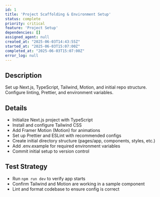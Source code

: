 ```yaml
---
id: 1
title: 'Project Scaffolding & Environment Setup'
status: complete
priority: critical
feature: 'Project Setup'
dependencies: []
assigned_agent: null
created_at: "2025-06-03T14:43:55Z"
started_at: "2025-06-03T15:07:00Z"
completed_at: "2025-06-03T15:07:00Z"
error_log: null
---
```


## Description
Set up Next.js, TypeScript, Tailwind, Motion, and initial repo structure. Configure linting, Prettier, and environment variables.

## Details
- Initialize Next.js project with TypeScript
- Install and configure Tailwind CSS
- Add Framer Motion (Motion) for animations
- Set up Prettier and ESLint with recommended configs
- Create initial directory structure (pages/app, components, styles, etc.)
- Add .env.example for required environment variables
- Commit initial setup to version control

## Test Strategy
- Run `npm run dev` to verify app starts
- Confirm Tailwind and Motion are working in a sample component
- Lint and format codebase to ensure config is correct 